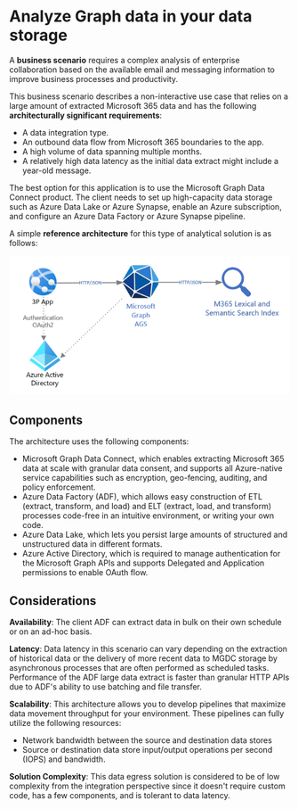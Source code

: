 # Analyze Graph data in your data storage

A **business scenario** requires a complex analysis of enterprise collaboration based on the available email and messaging information to improve business processes and productivity.

This business scenario describes a non-interactive use case that relies on a large amount of extracted Microsoft 365 data and has the following **architecturally significant requirements**:

- A data integration type.
- An outbound data flow from Microsoft 365 boundaries to the app.
- A high volume of data spanning multiple months.
- A relatively high data latency as the initial data extract might include a year-old message.
  
The best option for this application is to use the Microsoft Graph Data Connect product. The client needs to set up high-capacity data storage such as Azure Data Lake or Azure Synapse, enable an Azure subscription, and configure an Azure Data Factory or Azure Synapse pipeline.

A simple **reference architecture** for this type of analytical solution is as follows:

![mgdc](.././images/graph-arc-center/Connectors.png)

## Components

The architecture uses the following components:

- Microsoft Graph Data Connect, which enables extracting Microsoft 365 data at scale with granular data consent, and supports all Azure-native service capabilities such as encryption, geo-fencing, auditing, and policy enforcement.
- Azure Data Factory (ADF), which allows easy construction of ETL (extract, transform, and load) and ELT (extract, load, and transform) processes code-free in an intuitive environment, or writing your own code.
- Azure Data Lake, which lets you persist large amounts of structured and unstructured data in different formats.
- Azure Active Directory, which is required to manage authentication for the Microsoft Graph APIs and supports Delegated and Application permissions to enable OAuth flow.

## Considerations

**Availability**: The client ADF can extract data in bulk on their own schedule or on an ad-hoc basis.

**Latency**: Data latency in this scenario can vary depending on the extraction of historical data or the delivery of more recent data to MGDC storage by asynchronous processes that are often performed as scheduled tasks. Performance of the ADF large data extract is faster than granular HTTP APIs due to ADF's ability to use batching and file transfer.

**Scalability**: This architecture allows you to develop pipelines that maximize data movement throughput for your environment. These pipelines can fully utilize the following resources:

- Network bandwidth between the source and destination data stores
- Source or destination data store input/output operations per second (IOPS) and bandwidth.

**Solution Complexity**: This data egress solution is considered to be of low complexity from the integration perspective since it doesn't require custom code, has a few components, and is tolerant to data latency.
